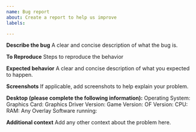 ```yaml
---
name: Bug report
about: Create a report to help us improve
labels: 

---
```


**Describe the bug**
A clear and concise description of what the bug is.

**To Reproduce**
Steps to reproduce the behavior

**Expected behavior**
A clear and concise description of what you expected to happen.

**Screenshots**
If applicable, add screenshots to help explain your problem.

**Desktop (please complete the following information):**
Operating System:
Graphics Card:
Graphics Driver Version:
Game Version:
OF Version:
CPU:
RAM:
Any Overlay Software running:

**Additional context**
Add any other context about the problem here.

